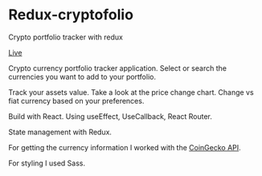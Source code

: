 # Redux-cryptofolio

Crypto portfolio tracker with redux

[Live](https://cryptofolio-app.netlify.app/)

Crypto currency portfolio tracker application. Select or search the currencies you want to add to your portfolio.

Track your assets value. Take a look at the price change chart. Change vs fiat currency based on your preferences.

Build with React. Using useEffect, UseCallback, React Router.

State management with Redux.

For getting the currency information I worked with the [CoinGecko API](https://www.coingecko.com/en).

For styling I used Sass.
